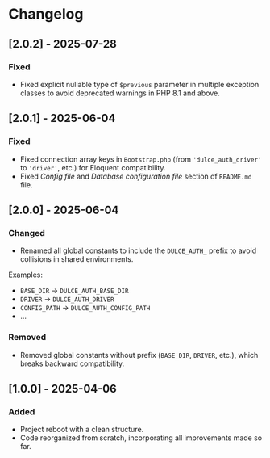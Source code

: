 # Changelog

## [2.0.2] - 2025-07-28

### Fixed
- Fixed explicit nullable type of `$previous` parameter in multiple exception classes to avoid deprecated warnings in PHP 8.1 and above.

## [2.0.1] - 2025-06-04

### Fixed
- Fixed connection array keys in `Bootstrap.php` (from `'dulce_auth_driver'` to `'driver'`, etc.) for Eloquent compatibility.
- Fixed *Config file* and *Database configuration file* section of `README.md` file.

## [2.0.0] - 2025-06-04

### Changed

- Renamed all global constants to include the `DULCE_AUTH_` prefix to avoid collisions in shared environments.

Examples:
  - `BASE_DIR` → `DULCE_AUTH_BASE_DIR`
  - `DRIVER` → `DULCE_AUTH_DRIVER`
  - `CONFIG_PATH` → `DULCE_AUTH_CONFIG_PATH`
  - ...

### Removed

- Removed global constants without prefix (`BASE_DIR`, `DRIVER`, etc.), which breaks backward compatibility.

## [1.0.0] - 2025-04-06

### Added

- Project reboot with a clean structure.
- Code reorganized from scratch, incorporating all improvements made so far.

